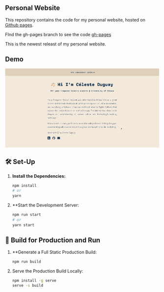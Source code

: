 ## Personal Website
This repository contains the code for my personal website, hosted on [Github pages](https://lixu4n.github.io/Celeste/).

FInd the gh-pages branch to see the code [gh-pages](https://github.com/lixu4n/Celeste/tree/gh-pages)

This is the newest releast of my personal website. 

## Demo

![DemonstrationGIFDec28v3](https://github.com/lixu4n/Celeste/blob/main/demoportfolio.gif)


## 🛠 Set-Up

1. **Install the Dependencies:**

   ```sh
   npm install
   # or
   yarn
   
2. **Start the Development Server:
     ```sh
    npm run start
   # or
   yarn start

## 🚀 Build for Production and Run


1. **Generate a Full Static Production Build:
      ```sh
      npm run build

2. Serve the Production Build Locally:
     ```sh
     npm install -g serve
     serve -s build


